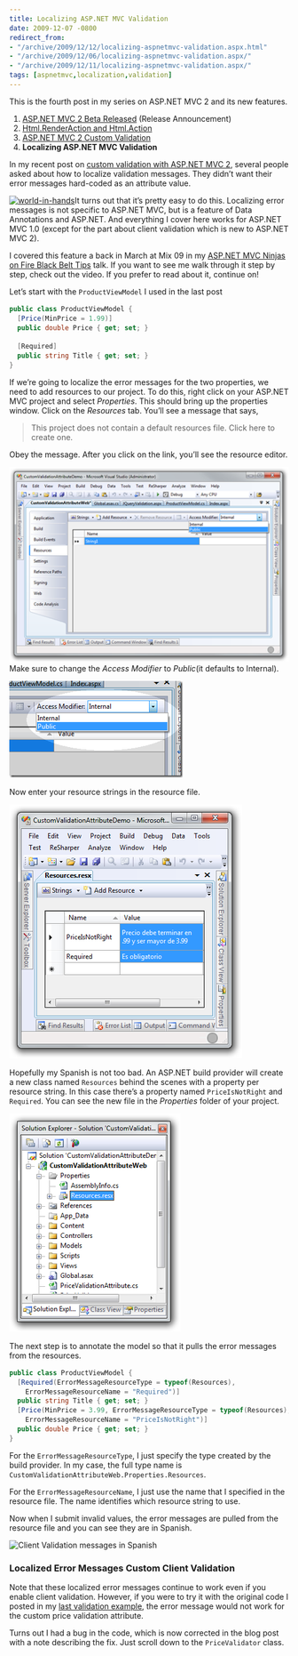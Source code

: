 ```yaml
---
title: Localizing ASP.NET MVC Validation
date: 2009-12-07 -0800
redirect_from:
- "/archive/2009/12/12/localizing-aspnetmvc-validation.aspx.html"
- "/archive/2009/12/06/localizing-aspnetmvc-validation.aspx/"
- "/archive/2009/12/11/localizing-aspnetmvc-validation.aspx/"
tags: [aspnetmvc,localization,validation]
---
```


This is the fourth post in my series on ASP.NET MVC 2 and its new
features.

1.  [ASP.NET MVC 2 Beta
    Released](https://haacked.com/archive/2009/11/17/asp.net-mvc-2-beta-released.aspx "Release Announcement")
    (Release Announcement)
2.  [Html.RenderAction and
    Html.Action](https://haacked.com/archive/2009/11/18/aspnetmvc2-render-action.aspx "Html.RenderAction and Html.Action")
3.  [ASP.NET MVC 2 Custom
    Validation](https://haacked.com/archive/2009/11/19/aspnetmvc2-custom-validation.aspx "ASP.NET MVC 2 Custom Validation")
4.  **Localizing ASP.NET MVC Validation**

In my recent post on [custom validation with ASP.NET MVC
2](https://haacked.com/archive/2009/11/19/aspnetmvc2-custom-validation.aspx "Custom Validation with ASP.NET MVC 2"),
several people asked about how to localize validation messages. They
didn’t want their error messages hard-coded as an attribute value.

[![world-in-hands](https://haacked.com/images/haacked_com/WindowsLiveWriter/LocalizingASP.NETMVCValidation_C004/world-in-hands_3.jpg "world-in-hands")](http://www.sxc.hu/browse.phtml?f=view&id=1035531 "Holding Earth 1 by flaivoloka on stock.xchng")It
turns out that it’s pretty easy to do this. Localizing error messages is
not specific to ASP.NET MVC, but is a feature of Data Annotations and
ASP.NET. And everything I cover here works for ASP.NET MVC 1.0 (except
for the part about client validation which is new to ASP.NET MVC 2).

I covered this feature a back in March at Mix 09 in my [ASP.NET MVC
Ninjas on Fire Black Belt
Tips](http://sessions.visitmix.com/MIX09/T44F "Mix Sessions") talk. If
you want to see me walk through it step by step, check out the video. If
you prefer to read about it, continue on!

Let’s start with the `ProductViewModel` I used in the last post

```csharp
public class ProductViewModel {
  [Price(MinPrice = 1.99)]
  public double Price { get; set; }

  [Required]
  public string Title { get; set; }
}
```

If we’re going to localize the error messages for the two properties, we
need to add resources to our project. To do this, right click on your
ASP.NET MVC project and select *Properties*. This should bring up the
properties window. Click on the *Resources* tab. You’ll see a message
that says,

> This project does not contain a default resources file. Click here to
> create one.

Obey the message. After you click on the link, you’ll see the resource
editor.

[![resources-tab](/images/haacked_com/WindowsLiveWriter/LocalizingASP.NETMVCValidation_1194E/resources-tab_4.png "resources-tab")](/images/haacked_com/WindowsLiveWriter/LocalizingASP.NETMVCValidation_1194E/resources-tab_4.png)
Make sure to change the *Access Modifier* to *Public*(it defaults to
Internal).

![resources-tab-access-modifier](/images/haacked_com/WindowsLiveWriter/LocalizingASP.NETMVCValidation_1194E/resources-tab-access-modifier_3.png "resources-tab-access-modifier")

Now enter your resource strings in the resource file.

![resource-file](/images/haacked_com/WindowsLiveWriter/LocalizingASP.NETMVCValidation_1194E/resource-file_3.png "resource-file")

Hopefully my Spanish is not too bad. An ASP.NET build provider will
create a new class named `Resources` behind the scenes with a property
per resource string. In this case there’s a property named
`PriceIsNotRight` and `Required`. You can see the new file in the
*Properties* folder of your project.

![solution-with-resources](/images/haacked_com/WindowsLiveWriter/LocalizingASP.NETMVCValidation_1194E/solution-with-resources_3.png "solution-with-resources")

The next step is to annotate the model so that it pulls the error
messages from the resources.

```csharp
public class ProductViewModel {
  [Required(ErrorMessageResourceType = typeof(Resources),
    ErrorMessageResourceName = "Required")]
  public string Title { get; set; }
  [Price(MinPrice = 3.99, ErrorMessageResourceType = typeof(Resources),
    ErrorMessageResourceName = "PriceIsNotRight")]
  public double Price { get; set; }
}
```

For the `ErrorMessageResourceType`, I just specify the type created by
the build provider. In my case, the full type name is
`CustomValidationAttributeWeb.Properties.Resources`.

For the `ErrorMessageResourceName`, I just use the name that I specified
in the resource file. The name identifies which resource string to use.

Now when I submit invalid values, the error messages are pulled from the
resource file and you can see they are in Spanish.

![Client Validation messages in Spanish](https://user-images.githubusercontent.com/19977/50544106-dbfce380-0b9f-11e9-81df-d78b385f4125.png)

### Localized Error Messages Custom Client Validation

Note that these localized error messages continue to work even if you
enable client validation. However, if you were to try it with the
original code I posted in my [last validation
example](https://haacked.com/archive/2009/11/19/aspnetmvc2-custom-validation.aspx "ASP.NET MVC 2 Custom Validation"),
the error message would not work for the custom price validation
attribute.

Turns out I had a bug in the code, which is now corrected in the blog
post with a note describing the fix. Just scroll down to the
`PriceValidator` class.
